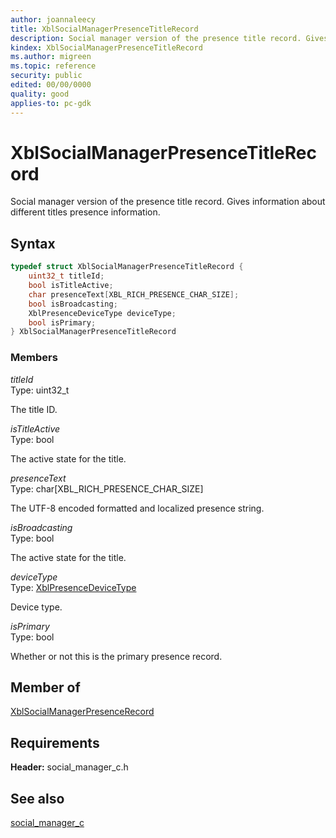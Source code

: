 ```yaml
---
author: joannaleecy
title: XblSocialManagerPresenceTitleRecord
description: Social manager version of the presence title record. Gives information about different titles presence information.
kindex: XblSocialManagerPresenceTitleRecord
ms.author: migreen
ms.topic: reference
security: public
edited: 00/00/0000
quality: good
applies-to: pc-gdk
---
```


# XblSocialManagerPresenceTitleRecord  

Social manager version of the presence title record. Gives information about different titles presence information.  

## Syntax  
  
```cpp
typedef struct XblSocialManagerPresenceTitleRecord {  
    uint32_t titleId;  
    bool isTitleActive;  
    char presenceText[XBL_RICH_PRESENCE_CHAR_SIZE];  
    bool isBroadcasting;  
    XblPresenceDeviceType deviceType;  
    bool isPrimary;  
} XblSocialManagerPresenceTitleRecord  
```
  
### Members  
  
*titleId*  
Type: uint32_t  
  
The title ID.
  
*isTitleActive*  
Type: bool  
  
The active state for the title.
  
*presenceText*  
Type: char[XBL_RICH_PRESENCE_CHAR_SIZE]  
  
The UTF-8 encoded formatted and localized presence string.
  
*isBroadcasting*  
Type: bool  
  
The active state for the title.
  
*deviceType*  
Type: [XblPresenceDeviceType](../../presence_c/enums/xblpresencedevicetype.md)  
  
Device type.
  
*isPrimary*  
Type: bool  
  
Whether or not this is the primary presence record.
  
## Member of
  
[XblSocialManagerPresenceRecord](xblsocialmanagerpresencerecord.md)
  
## Requirements  
  
**Header:** social_manager_c.h
  
## See also  
[social_manager_c](../social_manager_c_members.md)  
  
  